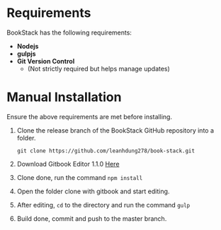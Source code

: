 # Requirements

BookStack has the following requirements:

* **Nodejs**
* **gulpjs**
* **Git Version Control**
    * (Not strictly required but helps manage updates)

# Manual Installation

Ensure the above requirements are met before installing.

1. Clone the release branch of the BookStack GitHub repository into a folder.

    ```
    git clone https://github.com/leanhdung278/book-stack.git
    ```

2. Download Gitbook Editor 1.1.0 [Here](https://github.com/GitbookIO/editor-legacy/releases)

3. Clone done, run the command `npm install`

4. Open the folder clone with gitbook and start editing.

5. After editing, `cd` to the directory and run the command `gulp`

6. Build done, commit and push to the master branch.
